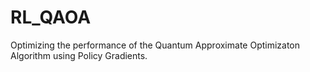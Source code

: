 # RL_QAOA
Optimizing the performance of the Quantum Approximate Optimizaton Algorithm using Policy Gradients. 
